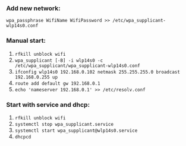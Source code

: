 ### Add new network:
`wpa_passphrase WifiName WifiPassword >> /etc/wpa_supplicant-wlp14s0.conf`

### Manual start:
1. `rfkill unblock wifi`
2. `wpa_supplicant [-B] -i wlp14s0 -c /etc/wpa_supplicant/wpa_supplicant-wlp14s0.conf`
3. `ifconfig wlp14s0 192.168.0.102 netmask 255.255.255.0 broadcast 192.168.0.255 up`
4. `route add default gw 192.168.0.1`
5. `echo 'nameserver 192.168.0.1' >> /etc/resolv.conf`

### Start with service and dhcp:
1. `rfkill unblock wifi`
2. `systemctl stop wpa_supplicant.service`
3. `systemctl start wpa_supplicant@wlp14s0.service`
4. `dhcpcd`
